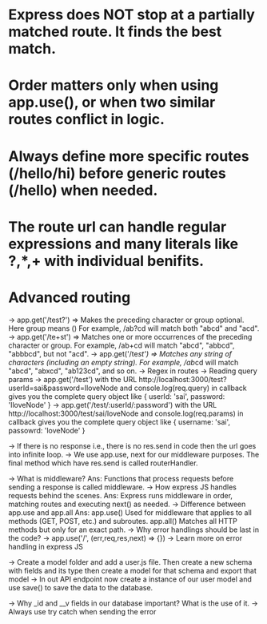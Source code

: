 # Express does NOT stop at a partially matched route. It finds the best match.

# Order matters only when using app.use(), or when two similar routes conflict in logic.

# Always define more specific routes (/hello/hi) before generic routes (/hello) when needed.

# The route url can handle regular expressions and many literals like ?,\*,+ with individual benifits.

# Advanced routing

-> app.get('/test?') => Makes the preceding character or group optional. Here group means ()
For example, /ab?cd will match both "abcd" and "acd".
-> app.get('/te+st') => Matches one or more occurrences of the preceding character or group.
For example, /ab+cd will match "abcd", "abbcd", "abbbcd", but not "acd".
-> app.get('/te*st') => Matches any string of characters (including an empty string).
For example, /ab*cd will match "abcd", "abxcd", "ab123cd", and so on.
-> Regex in routes
-> Reading query params
-> app.get('/test') with the URL http://localhost:3000/test?userId=sai&password=IloveNode and console.log(req.query) in callback gives you the complete query object like { userId: 'sai', password: 'IloveNode' }
-> app.get('/test/:userId/:password') with the URL http://localhost:3000/test/sai/loveNode and console.log(req.params) in callback gives you the complete query object like { username: 'sai', passowrd: 'loveNode' }

-> If there is no response i.e., there is no res.send in code then the url goes into infinite loop.
-> We use app.use, next for our middleware purposes. The final method which have res.send is called routerHandler.

-> What is middleware?
Ans: Functions that process requests before sending a response is called middleware.
-> How express JS handles requests behind the scenes.
Ans: Express runs middleware in order, matching routes and executing next() as needed.
-> Difference between app.use and app.all
Ans: app.use() Used for middleware that applies to all methods (GET, POST, etc.) and subroutes.
app.all() Matches all HTTP methods but only for an exact path.
-> Why error handlings should be last in the code?
-> app.use('/', (err,req,res,next) => {})
-> Learn more on error handling in express JS

-> Create a model folder and add a user.js file. Then create a new schema with fields and its type then create a model for that schema and export that model
-> In out API endpoint now create a instance of our user model and use save() to save the data to the database.

-> Why \_id and \_\_v fields in our database important? What is the use of it.
-> Always use try catch when sending the error
